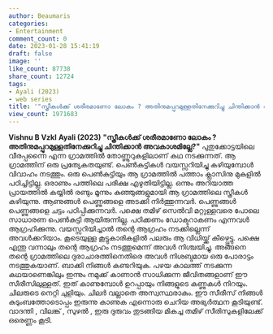 ```yaml
---
author: Beaumaris
categories:
- Entertainment
comment_count: 0
date: 2023-01-28 15:41:19
draft: false
image: ''
like_count: 87738
share_count: 12724
tags:
- Ayali (2023)
- web series
title: '"സ്ത്രീകൾക്ക് ശരീരമാണോ ലോകം ? അതിനുമപ്പുറമുള്ളതിനേക്കുറിച്ചു ചിന്തിക്കാൻ അവകാശമില്ലേ?"'
view_count: 1971683
---
```


**Vishnu B Vzkl** **Ayali (2023)** **"സ്ത്രീകൾക്ക് ശരീരമാണോ ലോകം ? അതിനുമപ്പുറമുള്ളതിനേക്കുറിച്ചു ചിന്തിക്കാൻ അവകാശമില്ലേ?"** പുതുക്കോട്ടയിലെ വീരപ്പന്നൈ എന്ന ഗ്രാമത്തിൽ തോണ്ണൂറുകളിലാണ് കഥ നടക്കുന്നത്. ആ ഗ്രാമത്തിന് ഒരു പ്രത്യേകതയുണ്ട്. പെൺകുട്ടികൾ വയസ്സറിയിച്ചു കഴിയുമ്പോൾ വിവാഹം നടത്തും. ഒരു പെൺകുട്ടിയും ആ ഗ്രാമത്തിൽ പത്താം ക്ലാസിനു മുകളിൽ പഠിച്ചിട്ടില്ല. ഒരാണും പത്തിലെ പരീക്ഷ എഴുതിയിട്ടില്ല. ഒന്നും അറിയാത്ത പ്രായത്തിൽ കയ്യിൽ രണ്ടും മൂന്നും കുഞ്ഞുങ്ങളുമായി ആ ഗ്രാമത്തിലെ സ്ത്രീകൾ കഴിയുന്നു. ആണുങ്ങൾ പെണ്ണുങ്ങളെ അടക്കി നിർത്തുന്നവർ. പെണ്ണുങ്ങൾ പെണ്ണുങ്ങളെ ചട്ടം പഠിപ്പിക്കുന്നവർ. പക്ഷെ തമിഴ് സെൽവി മറ്റുള്ളവരെ പോലെ സാധാരണ പെൺകുട്ടി ആയിരുന്നില്ല. പഠിക്കണം ഡോക്ടറാകണം എന്നവൾ ആഗ്രഹിക്കുന്നു. വയസ്സറിയിച്ചാൽ തന്റെ ആഗ്രഹം നടക്കില്ലെന്ന് അവൾക്കറിയാം. കൂടെയുള്ള കൂട്ടുകാരികളിൽ പലരും ആ വിധിയ്ക്ക് കീഴ്പ്പെട്ടു. പക്ഷെ എന്തു വന്നാലും തന്റെ ആഗ്രഹം നടത്തുമെന്ന് അവൾ നിശ്ചയിച്ചു. അങ്ങനെ തന്റെ ഗ്രാമത്തിലെ ദുരാചാരത്തിനെതിരെ അവൾ നിശബ്ദമായ ഒരു പോരാട്ടം നടത്തുകയാണ്. ബാക്കി നിങ്ങൾ കണ്ടറിയുക. പഴയ കാലത്ത് നടക്കുന്ന കഥയാണെങ്കിലും ഇന്നും നമുക്ക് കാണാൻ സാധിക്കുന്ന ജീവിതങ്ങളാണ് ഈ സീരീസിലുള്ളത്. ഇത് കാണുമ്പോൾ ഉറപ്പായും നിങ്ങളുടെ കണ്ണുകൾ നിറയും. ചിലരുടെ നെറ്റി ചുളിയും. ചിലർ വല്ലാതെ അസ്വസ്ഥരാകും. ഈ സീരീസ് നിങ്ങൾ കുടുംബത്തോടൊപ്പം ഇരുന്നു കാണുക എന്നൊരു ചെറിയ അഭ്യർത്ഥന കൂടിയുണ്ട്. വാദന്തി , വിലങ്ക് , സുഴൽ , ഇരു ദുരുവം തുടങ്ങിയ മികച്ച തമിഴ് സീരിസുകളിലേക്ക് ഒരെണ്ണം കൂടി.